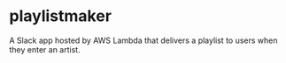 # playlistmaker
A Slack app hosted by AWS Lambda that delivers a playlist to users when they enter an artist.
